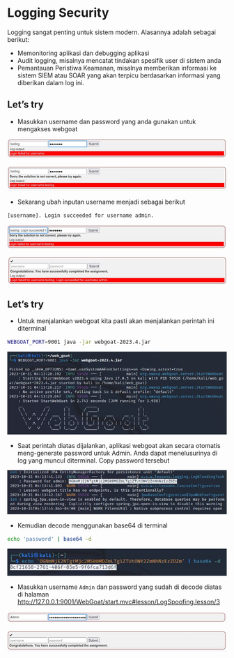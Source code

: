 # Logging Security
Logging sangat penting untuk sistem modern. Alasannya adalah sebagai berikut:
- Memonitoring aplikasi dan debugging aplikasi
- Audit logging, misalnya mencatat tindakan spesifik user di sistem anda
- Pemantauan Peristiwa Keamanan, misalnya memberikan informasi ke sistem SIEM atau SOAR yang akan terpicu berdasarkan informasi yang diberikan dalam log ini.

## Let’s try
- Masukkan username dan password yang anda gunakan untuk mengakses webgoat

![alt text](https://github.com/rahardian-dwi-saputra/webgoat/blob/main/assets/logging%20security/logging%20security%201.JPG)

![alt text](https://github.com/rahardian-dwi-saputra/webgoat/blob/main/assets/logging%20security/logging%20security%202.JPG)

- Sekarang ubah inputan username menjadi sebagai berikut
```sh
[username]. Login succeeded for username admin.
```

![alt text](https://github.com/rahardian-dwi-saputra/webgoat/blob/main/assets/logging%20security/logging%20security%203.JPG)

![alt text](https://github.com/rahardian-dwi-saputra/webgoat/blob/main/assets/logging%20security/logging%20security%204.JPG)

## Let’s try
- Untuk menjalankan webgoat kita pasti akan menjalankan perintah ini diterminal
```sh
WEBGOAT_PORT=9001 java -jar webgoat-2023.4.jar
```

![alt text](https://github.com/rahardian-dwi-saputra/webgoat/blob/main/assets/logging%20security/logging%20security%205.JPG)

- Saat perintah diatas dijalankan, aplikasi webgoat akan secara otomatis meng-generate password untuk Admin. Anda dapat menelusurinya di log yang muncul diterminal. Copy password tersebut

![alt text](https://github.com/rahardian-dwi-saputra/webgoat/blob/main/assets/logging%20security/logging%20security%206.JPG)

- Kemudian decode menggunakan base64 di terminal
```sh
echo 'password' | base64 -d
```

![alt text](https://github.com/rahardian-dwi-saputra/webgoat/blob/main/assets/logging%20security/logging%20security%207.JPG)

- Masukkan username `Admin` dan password yang sudah di decode diatas di halaman http://127.0.0.1:9001/WebGoat/start.mvc#lesson/LogSpoofing.lesson/3

![alt text](https://github.com/rahardian-dwi-saputra/webgoat/blob/main/assets/logging%20security/logging%20security%208.JPG)

![alt text](https://github.com/rahardian-dwi-saputra/webgoat/blob/main/assets/logging%20security/logging%20security%209.JPG)